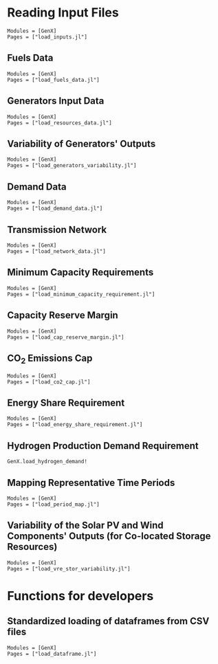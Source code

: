 # Reading Input Files
```@autodocs
Modules = [GenX]
Pages = ["load_inputs.jl"]
```

## Fuels Data
```@autodocs
Modules = [GenX]
Pages = ["load_fuels_data.jl"]
```

## Generators Input Data
```@autodocs
Modules = [GenX]
Pages = ["load_resources_data.jl"]
```

## Variability of Generators' Outputs
```@autodocs
Modules = [GenX]
Pages = ["load_generators_variability.jl"]
```

## Demand Data
```@autodocs
Modules = [GenX]
Pages = ["load_demand_data.jl"]
```

## Transmission Network
```@autodocs
Modules = [GenX]
Pages = ["load_network_data.jl"]
```

## Minimum Capacity Requirements
```@autodocs
Modules = [GenX]
Pages = ["load_minimum_capacity_requirement.jl"]
```

## Capacity Reserve Margin
```@autodocs
Modules = [GenX]
Pages = ["load_cap_reserve_margin.jl"]
```

## CO$_2$ Emissions Cap
```@autodocs
Modules = [GenX]
Pages = ["load_co2_cap.jl"]
```

## Energy Share Requirement
```@autodocs
Modules = [GenX]
Pages = ["load_energy_share_requirement.jl"]
```

## Hydrogen Production Demand Requirement
```@docs
GenX.load_hydrogen_demand!
```

## Mapping Representative Time Periods
```@autodocs
Modules = [GenX]
Pages = ["load_period_map.jl"]
```

## Variability of the Solar PV and Wind Components' Outputs (for Co-located Storage Resources)
```@autodocs
Modules = [GenX]
Pages = ["load_vre_stor_variability.jl"]
```

# Functions for developers

## Standardized loading of dataframes from CSV files
```@autodocs
Modules = [GenX]
Pages = ["load_dataframe.jl"]
```
